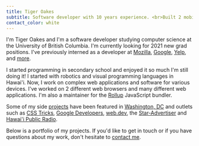 ```yaml
---
title: Tiger Oakes
subtitle: Software developer with 10 years experience. <br>Built 2 mobile web browsers & hundreds of open source projects.
contact_color: white
---
```


I'm Tiger Oakes and I'm a software developer studying computer science at the University of British Columbia. I'm currently looking for 2021 new grad positions. I've previously interned as a developer at [Mozilla](/projects/mozilla), [Google](/projects/google), [Yelp](/projects/yelp), and [more](/resume).

I started programming in secondary school and enjoyed it so much I'm still doing it! I started with robotics and visual programming languages in Hawai'i. Now, I work on complex web applications and software for various devices. I've worked on 2 different web browsers and many different web applications. I'm also a maintainer for the [Rollup](https://rollupjs.org) JavaScript bundler.

Some of my side [projects](/projects/) have been featured in [Washington, DC](https://gabbard.house.gov/news/press-releases/rep-tulsi-gabbard-presents-congressional-awards-young-leaders-hawai-i-s-second) and outlets such as [CSS Tricks](https://css-tricks.com/maskable-icons-android-adaptive-icons-for-your-pwa/), [Google Developers](https://developers.google.com/web/updates/2019/12/nic79#maskable-icons), [web.dev](https://web.dev/maskable-icon-audit/), the [Star-Advertiser](/featured-in/star-advertiser) and [Hawai'i Public Radio](http://www.bytemarkscafe.org/2015/04/29/episode-348-sounding-rockets-apr-29-2015/).

Below is a portfolio of my projects. If you'd like to get in touch or if you have questions about my work, don't hesitate to [contact me](#contact).
